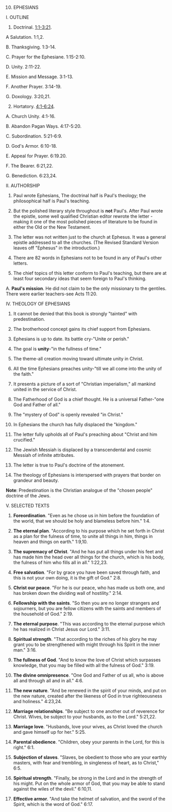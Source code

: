 

10. EPHESIANS

I. OUTLINE

1. Doctrinal. [1:1-3:21](/en/Bible/Ephesians/1#v1).

A Salutation. 1:1,2.

B. Thanksgiving. 1:3-14.

C. Prayer for the Ephesiane. 1:15-2:10.

D. Unity. 2:11-22.

E. Mission and Message. 3:1-13.

F. Another Prayer. 3:14-19.

G. Doxology. 3:20,21.

2. Hortatory. [4:1-6:24](/en/Bible/Ephesians/4#v1).

A. Church Unity. 4:1-16.

B. Abandon Pagan Ways. 4:17-5:20.

C. Subordination. 5:21-6:9.

D. God's Armor. 6:10-18.

E. Appeal for Prayer. 6:19.20.

F. The Bearer. 6:21,22.

G. Benediction. 6:23,24.

II. AUTHORSHIP

1. Paul wrote Ephesians, The doctrinal half is Paul's theology; the philosophical half is Paul's teaching.

2. But the polished literary style throughout is **not** Paul's. After Paul wrote the epistle, some well qualified Christian editor rewrote the letter -making it one of the most polished pieces of literature to be found in either the Old or the New Testament.

3. The letter was not written just to the church at Ephesus. It was a general epistle addressed to all the churches. (The Revised Standard Version leaves off "Ephesus" in the introduction.)

4. There are 82 words in Ephesians not to be found in any of Paul's other letters.

5. The chief topics of this letter conform to Paul's teaching, but there are at least four secondary ideas that seem foreign to Paul's thinking.

A. **Paul's mission**. He did not claim to be the only missionary to the gentiles. There were earlier teachers-see Acts 11:20.

IV. THEOLOGY OF EPHESIANS

1. It cannot be denied that this book is strongly "tainted" with predestination.

2. The brotherhood concept gains its chief support from Ephesians.

3. Ephesians is up to date. Its battle cry-"Unite or perish."

4. The goal is **unity**\-"in the fullness of time."

5. The theme-all creation moving toward ultimate unity in Christ.

6. All the time Ephesians preaches unity-"till we all come into the unity of the faith."

7. It presents a picture of a sort of "Christian imperialism," all mankind united in the service of Christ.

8. The Fatherhood of God is a chief thought. He is a universal Father-"one God and Father of all."

9. The "mystery of God" is openly revealed "in Christ."

10. In Ephesians the church has fully displaced the "kingdom."

11. The letter fully upholds all of Paul's preaching about "Christ and him crucified."

12. The Jewish Messiah is displaced by a transcendental and cosmic Messiah of infinite attributes.

13. The letter is true to Paul's doctrine of the atonement.

14. The theology of Ephesians is interspersed with prayers that border on grandeur and beauty.

**Note**: Predestination is the Christian analogue of the "chosen people" doctrine of the Jews.

V. SELECTED TEXTS

1. **Foreordination**. "Even as he chose us in him before the foundation of the world, that we should be holy and blameless before him." 1:4.

2. **The eternal plan**. "According to his purpose which he set forth in Christ as a plan for the fulness of time, to unite all things in him, things in heaven and things on earth." 1:9,10.

3. **The supremacy of Christ**. "And he has put all things under his feet and has made him the head over all things for the church, which is his body, the fulness of him who fills all in all." 1:22,23.

4. **Free salvation**. "For by grace you have been saved through faith, and this is not your own doing, it is the gift of God." 2:8.

5. **Christ our peace**. "For he is our peace, who has made us both one, and has broken down the dividing wall of hostility." 2:14.

6. **Fellowship with the saints**. "So then you are no longer strangers and sojourners, but you are fellow citizens with the saints and members of the household of God." 2:19.

7. **The eternal purpose**. "This was according to the eternal purpose which he has realized in Christ Jesus our Lord." 3:11.

8. **Spiritual strength**. "That according to the riches of his glory he may grant you to be strengthened with might through his Spirit in the inner man." 3:16.

9. **The fullness of God**. "And to know the love of Christ which surpasses knowledge, that you may be filled with all the fulness of God." 3:19.

10. **The divine omnipresence**. "One God and Father of us all, who is above all and through all and in all." 4:6.

11. **The new nature**. "And be renewed in the spirit of your minds, and put on the new nature, created after the likeness of God in true righteousness and holiness." 4:23,24.

12. **Marriage relationships**. "Be subject to one another out of reverence for Christ. Wives, be subject to your husbands, as to the Lord." 5:21,22.

13. **Marriage love**. "Husbands, love your wives, as Christ loved the church and gave himself up for her." 5:25.

14. **Parental obedience**. "Children, obey your parents in the Lord, for this is right." 6:1.

15. **Subjection of slaves**. "Slaves, be obedient to those who are your earthly masters, with fear and trembling, in singleness of heart, as to Christ," 6:5.

16. **Spiritual strength**. "Finally, be strong in the Lord and in the strength of his might. Put on the whole armor of God, that you may be able to stand against the wiles of the devil." 6:10,11.

17. **Effective armor**. "And take the helmet of salvation, and the sword of the Spirit, which is the word of God." 6:17.